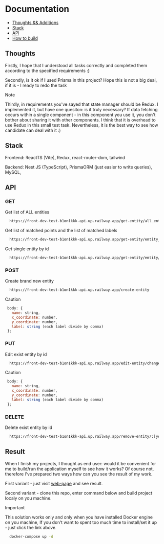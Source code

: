 # Documentation

+ [Thoughts && Additions](#Thoughts)
+ [Stack](#Stack)
+ [API](#API)
+ [How to build](#Result)


## Thoughts

Firstly, I hope that I understood all tasks correctly and completed them according to the specified requirements :)

Secondly, is it ok if I used Prisma in this project? Hope this is not a big deal, if it is - I ready to redo the task

> [!NOTE]
> 
> Thirdly, in requirements you've sayed that state manager should be Redux. I implemented it, but have one quesiton: is it truly necessary? If data fetching occurs within a single component - in this component you use it, you don't bother about sharing it with other components. I think that it is overhead to use Redux in this small test task. Nevertheless, it is the best way to see how candidate can deal with it :)

## Stack

Frontend: ReactTS (Vite), Redux, react-router-dom, tailwind 

Backend: Nest JS (TypeScript), PrismaORM (just easier to write queries), MySQL, 


## API

### GET
Get list of ALL entities
```cmd
  https://front-dev-test-b1on1kkk-api.up.railway.app/get-entity/all_entities
```

Get list of matched points and the list of matched labels
```cmd
  https://front-dev-test-b1on1kkk-api.up.railway.app/get-entity/entity_filtered?x1=[value]&x2=[value]&y1=[value]&y2=[value]
```

Get single entity by id
```cmd
  https://front-dev-test-b1on1kkk-api.up.railway.app/get-entity/entity/:[your_id]
```

### POST
Create brand new entity
```cmd
  https://front-dev-test-b1on1kkk-api.up.railway.app/create-entity
```
> [!CAUTION]
> ```javascript
>  body: {
>    name: string,
>    x_coordinate: number,
>    y_coordinate: number,
>    label: string (each label divide by comma)
>  };
> ```

### PUT
Edit exist entity by id
```cmd
  https://front-dev-test-b1on1kkk-api.up.railway.app/edit-entity/change_all/:[your_id]
```
> [!CAUTION]
> ```javascript
>  body: {
>    name: string,
>    x_coordinate: number,
>    y_coordinate: number,
>    label: string (each label divide by comma)
>  };
> ```

### DELETE
Delete exist entity by id
```cmd
  https://front-dev-test-b1on1kkk-api.up.railway.app/remove-entity/:[your_id]
```

## Result

When I finish my projects, I thought as end user: would it be convenient for me to build/run the application myself to see how it works? Of course not, therefore I've prepared two ways how can you see the result of my work.

First variant - just visit [web-page](https://frontdevtestforjun.netlify.app/) and see result.

Second variant - clone this repo, enter command below and build project localy on you machine. 

> [!IMPORTANT]
>
> This solution works only and only when you have installed Docker engine on you machine, If you don't want to spent too much time to install/set it up - just click the link above.

```cmd
  docker-compose up -d
```
